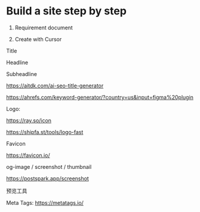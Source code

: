 # Build a site step by step

1. Requirement document

1. Create with Cursor

Title

Headline

Subheadline

https://aitdk.com/ai-seo-title-generator

https://ahrefs.com/keyword-generator/?country=us&input=figma%20plugin

Logo:

https://ray.so/icon

https://shipfa.st/tools/logo-fast

Favicon

https://favicon.io/

og-image / screenshot / thumbnail

https://postspark.app/screenshot

预览工具

Meta Tags: https://metatags.io/
